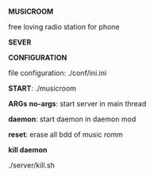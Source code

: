 **MUSICROOM**

free loving radio station for phone

**SEVER**

**CONFIGURATION**

file configuration: ./conf/ini.ini


**START**: ./musicroom <args>

**ARGs**
**no-args**: start server in main thread
  
**daemon**: start daemon in daemon mod
  
**reset**:  erase all bdd of music romm
  
**kill daemon**
  

  ./server/kill.sh
